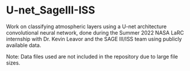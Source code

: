 # U-net_SageIII-ISS
Work on classifying atmospheric layers using a U-net architecture convolutional neural network, done during the Summer 2022 NASA LaRC internship with Dr. Kevin Leavor and the SAGE III/ISS team using publicly available data.

Note: Data files used are not included in the repository due to large file sizes.
